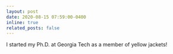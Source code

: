 ```yaml
---
layout: post
date: 2020-08-15 07:59:00-0400
inline: true
related_posts: false
---
```


I started my Ph.D. at Georgia Tech as a member of yellow jackets!
